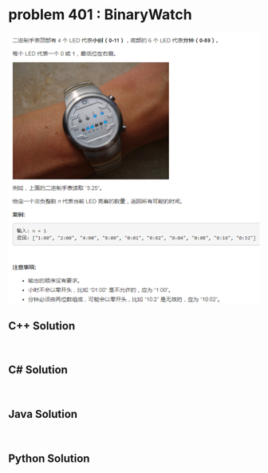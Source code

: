 
# problem 401 : BinaryWatch

<img src="https://github.com/Peefy/PeefyLeetCode/blob/master/doc/401-500/401.BinaryWatch/problem.png"/>

## C++ Solution

```c++



```

## C# Solution

```csharp



```

## Java Solution

```java



```

## Python Solution

```python



```





